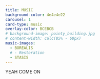 ```yaml
---
title: MUSIC
background-color: 4e4e4e22
carousel: 1
card-type: music
overlay-color: BCEBCB
# background-image: pointy_building.jpg
# content-width: calc(85% - 60px)
music-images:
  - BOREALIS
  # - Restoration
  - STASIS
---
```


YEAH COME ON

<!-- <img class="music-image" src="{{ site.baseurl }}/assets/img/Borealis.png"/>
<img class="music-image" src="{{ site.baseurl }}/assets/img/Borealis.png"/> -->
